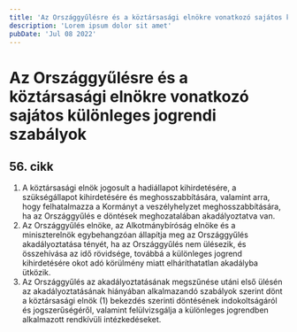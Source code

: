 ```yaml
---
title: 'Az Országgyűlésre és a köztársasági elnökre vonatkozó sajátos különleges jogrendi szabályok'
description: 'Lorem ipsum dolor sit amet'
pubDate: 'Jul 08 2022'
---
```


# Az Országgyűlésre és a köztársasági elnökre vonatkozó sajátos különleges jogrendi szabályok

## 56. cikk
1. A köztársasági elnök jogosult a hadiállapot kihirdetésére, a szükségállapot kihirdetésére és meghosszabbítására, valamint arra, hogy felhatalmazza a Kormányt a veszélyhelyzet meghosszabbítására, ha az Országgyűlés e döntések meghozatalában akadályoztatva van.
2. Az Országgyűlés elnöke, az Alkotmánybíróság elnöke és a miniszterelnök egybehangzóan állapítja meg az Országgyűlés akadályoztatása tényét, ha az Országgyűlés nem ülésezik, és összehívása az idő rövidsége, továbbá a különleges jogrend kihirdetésére okot adó körülmény miatt elháríthatatlan akadályba ütközik.
3. Az Országgyűlés az akadályoztatásának megszűnése utáni első ülésén az akadályoztatásának hiányában alkalmazandó szabályok szerint dönt a köztársasági elnök (1) bekezdés szerinti döntésének indokoltságáról és jogszerűségéről, valamint felülvizsgálja a különleges jogrendben alkalmazott rendkívüli intézkedéseket.

